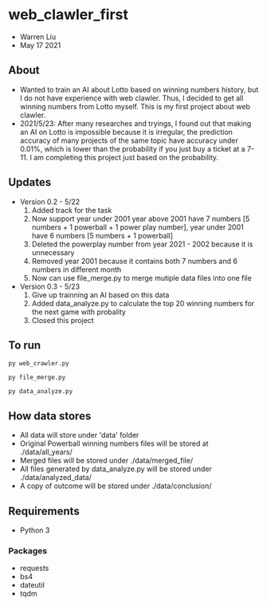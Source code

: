 # web_clawler_first
* Warren Liu
* May 17 2021

## About ##
* Wanted to train an AI about Lotto based on winning numbers history, but I do not have experience with web clawler. Thus, I decided to get all winning numbers from Lotto myself. This is my first project about web clawler.
* 2021/5/23: After many researches and tryings, I found out that making an AI on Lotto is impossible because it is irregular, the prediction accuracy of many projects of the same topic have accuracy under 0.01%, which is lower than the probability if you just buy a ticket at a 7-11. I am completing this project just based on the probability.

## Updates ##
* Version 0.2 - 5/22
    1. Added track for the task
    2. Now support year under 2001 
       year above 2001 have 7 numbers [5 numbers + 1 powerball + 1 power play number], year under 2001 have 6 numbers [5 numbers + 1 powerball]
    3. Deleted the powerplay number from year 2021 - 2002 because it is unnecessary
    4. Removed year 2001 because it contains both 7 numbers and 6 numbers in different month
    5. Now can use file_merge.py to merge mutiple data files into one file
* Version 0.3 - 5/23
    1. Give up trainning an AI based on this data
    2. Added data_analyze.py to calculate the top 20 winning numbers for the next game with probality
    3. Closed this project

## To run ##
```
py web_crawler.py
```
```
py file_merge.py
```
```
py data_analyze.py
```

## How data stores ##
* All data will store under 'data' folder
* Original Powerball winning numbers files will be stored at ./data/all_years/
* Merged files will be stored under ./data/merged_file/
* All files generated by data_analyze.py will be stored under ./data/analyzed_data/
* A copy of outcome will be stored under ./data/conclusion/

## Requirements ##
* Python 3
### Packages ###
* requests
* bs4
* dateutil
* tqdm